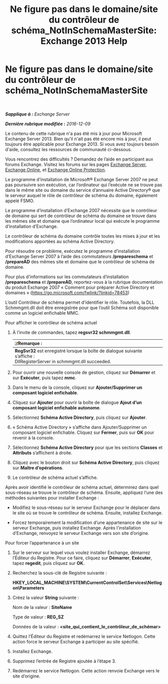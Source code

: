 ﻿---
title: 'Ne figure pas dans le domaine/site du contrôleur de schéma_NotInSchemaMasterSite: Exchange 2013 Help'
TOCTitle: Ne figure pas dans le domaine/site du contrôleur de schéma_NotInSchemaMasterSite
ms:assetid: 3aafd22a-d0f0-4120-a325-886fb2eb43ef
ms:mtpsurl: https://technet.microsoft.com/fr-fr/library/ms.exch.setupreadiness.notinschemamastersite(v=EXCHG.150)
ms:contentKeyID: 50477916
ms.date: 05/23/2018
mtps_version: v=EXCHG.150
ms.translationtype: MT
---

# Ne figure pas dans le domaine/site du contrôleur de schéma\_NotInSchemaMasterSite

 

_**Sapplique à :** Exchange Server_

_**Dernière rubrique modifiée :** 2016-12-09_

Le contenu de cette rubrique n'a pas été mis à jour pour Microsoft Exchange Server 2013. Bien qu'il n'ait pas été encore mis à jour, il peut toujours être applicable pour Exchange 2013. Si vous avez toujours besoin d'aide, consultez les ressources de communauté ci-dessous.

Vous rencontrez des difficultés ? Demandez de l’aide en participant aux forums Exchange. Visitez les forums sur les pages [Exchange Server](https://go.microsoft.com/fwlink/p/?linkid=60612), [Exchange Online](https://go.microsoft.com/fwlink/p/?linkid=267542), et [Exchange Online Protection](https://go.microsoft.com/fwlink/p/?linkid=285351).

Le programme d’installation de Microsoft® Exchange Server 2007 ne peut pas poursuivre son exécution, car l’ordinateur qui l’exécute ne se trouve pas dans le même site ou domaine du service d’annuaire Active Directory® que le serveur auquel le rôle de contrôleur de schéma du domaine, également appelé FSMO.

Le programme d’installation d’Exchange 2007 nécessite que le contrôleur de domaine qui sert de contrôleur de schéma du domaine se trouve dans les mêmes site et domaine que l’ordinateur local qui exécute le programme d’installation d’Exchange.

Le contrôleur de schéma du domaine contrôle toutes les mises à jour et les modifications apportées au schéma Active Directory.

Pour résoudre ce problème, exécutez le programme d’installation d’Exchange Server 2007 à l’aide des commutateurs **/prepareschema** et **/prepareAD** des mêmes site et domaine que le contrôleur de schéma de domaine.

Pour plus d’informations sur les commutateurs d’installation **/prepareschema** et **/prepareAD**, reportez-vous à la rubrique documentation du produit Exchange 2007 « Comment pour préparer Active Directory et domaines » (<https://go.microsoft.com/fwlink/?linkid=78453>)

L’outil Contrôleur de schéma permet d’identifier le rôle. Toutefois, la DLL Schmmgmt.dll doit être enregistrée pour que l’outil Schéma soit disponible comme un logiciel enfichable MMC.

Pour afficher le contrôleur de schéma actuel

1.  À l’invite de commandes, tapez **regsvr32 schmmgmt.dll**.
    
    <table>
    <thead>
    <tr class="header">
    <th><img src="images/JJ159664.note(EXCHG.150).gif" title="Remarque" alt="Remarque" />Remarque :</th>
    </tr>
    </thead>
    <tbody>
    <tr class="odd">
    <td><strong>RegSvr32</strong> est enregistré lorsque la boîte de dialogue suivante s’affiche :<br />
    DllRegisterServer in schmmgmt.dll succeeded.</td>
    </tr>
    </tbody>
    </table>


2.  Pour ouvrir une nouvelle console de gestion, cliquez sur **Démarrer** et sur **Exécuter**, puis tapez **mmc**.

3.  Dans le menu de la console, cliquez sur **Ajouter/Supprimer un composant logiciel enfichable**.

4.  Cliquez sur **Ajouter** pour ouvrir la boîte de dialogue **Ajout d’un composant logiciel enfichable autonome**.

5.  Sélectionnez **Schéma Active Directory**, puis cliquez sur **Ajouter**.

6.  « Schéma Active Directory » s’affiche dans Ajouter/Supprimer un composant logiciel enfichable. Cliquez sur **Fermer**, puis sur **OK** pour revenir à la console.

7.  Sélectionnez **Schéma Active Directory** pour que les sections **Classes** et **Attributs** s’affichent à droite.

8.  Cliquez avec le bouton droit sur **Schéma Active Directory**, puis cliquez sur **Maître d’opérations**.

9.  Le contrôleur de schéma actuel s’affiche.

Après avoir identifié le contrôleur de schéma actuel, déterminez dans quel sous-réseau se trouve le contrôleur de schéma. Ensuite, appliquez l’une des méthodes suivantes pour installer Exchange :

  - Modifiez le sous-réseau sur le serveur Exchange pour le déplacer dans le site où se trouve le contrôleur de schéma. Ensuite, installez Exchange.

  - Forcez temporairement la modification d’une appartenance de site sur le serveur Exchange, puis installez Exchange. Après l’installation d’Exchange, renvoyez le serveur Exchange vers son site d’origine.

Pour forcer l’appartenance à un site

1.  Sur le serveur sur lequel vous voulez installer Exchange, démarrez l’Éditeur du Registre. Pour ce faire, cliquez sur **Démarrer**, **Exécuter**, tapez **regedit**, puis cliquez sur **OK**.

2.  Recherchez la sous-clé de Registre suivante :
    
    **HKEY\_LOCAL\_MACHINE\\SYSTEM\\CurrentControlSet\\Services\\Netlogon\\Parameters**

3.  Créez la valeur **String** suivante :
    
    Nom de la valeur : **SiteName**
    
    Type de valeur : **REG\_SZ**
    
    Données de la valeur : **\<site\_qui\_contient\_le\_contrôleur\_de\_schémar\>**

4.  Quittez l’Éditeur du Registre et redémarrez le service Netlogon. Cette action force le serveur Exchange à participer au site spécifié.

5.  Installez Exchange.

6.  Supprimez l’entrée de Registre ajoutée à l’étape 3.

7.  Redémarrez le service Netlogon. Cette action renvoie Exchange vers le site d’origine.

